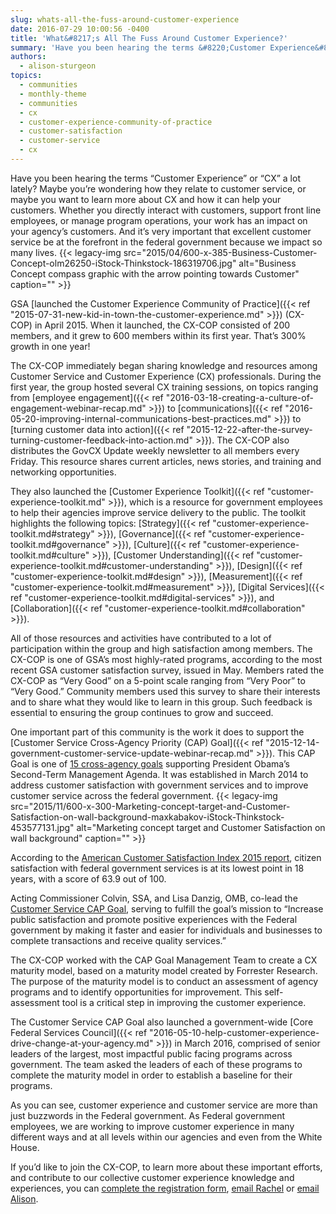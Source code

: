 ```yaml
---
slug: whats-all-the-fuss-around-customer-experience
date: 2016-07-29 10:00:56 -0400
title: 'What&#8217;s All The Fuss Around Customer Experience?'
summary: 'Have you been hearing the terms &#8220;Customer Experience&#8221; or &#8220;CX&#8221; a lot lately? Maybe you’re wondering how they relate to customer service, or maybe you want to learn more about CX and how it can help your customers. Whether you directly interact with customers, support front line employees, or manage program operations, your work has'
authors:
  - alison-sturgeon
topics:
  - communities
  - monthly-theme
  - communities
  - cx
  - customer-experience-community-of-practice
  - customer-satisfaction
  - customer-service
  - cx
---
```


Have you been hearing the terms &#8220;Customer Experience&#8221; or &#8220;CX&#8221; a lot lately? Maybe you’re wondering how they relate to customer service, or maybe you want to learn more about CX and how it can help your customers. Whether you directly interact with customers, support front line employees, or manage program operations, your work has an impact on your agency’s customers. And it’s very important that excellent customer service be at the forefront in the federal government because we impact so many lives. {{< legacy-img src="2015/04/600-x-385-Business-Customer-Concept-olm26250-iStock-Thinkstock-186319706.jpg" alt="Business Concept compass graphic with the arrow pointing towards Customer" caption="" >}} 

GSA [launched the Customer Experience Community of Practice]({{< ref "2015-07-31-new-kid-in-town-the-customer-experience.md" >}}) (CX-COP) in April 2015. When it launched, the CX-COP consisted of 200 members, and it grew to 600 members within its first year. That’s 300% growth in one year!

The CX-COP immediately began sharing knowledge and resources among Customer Service and Customer Experience (CX) professionals. During the first year, the group hosted several CX training sessions, on topics ranging from [employee engagement]({{< ref "2016-03-18-creating-a-culture-of-engagement-webinar-recap.md" >}}) to [communications]({{< ref "2016-05-20-improving-internal-communications-best-practices.md" >}}) to [turning customer data into action]({{< ref "2015-12-22-after-the-survey-turning-customer-feedback-into-action.md" >}}). The CX-COP also distributes the GovCX Update weekly newsletter to all members every Friday. This resource shares current articles, news stories, and training and networking opportunities.

They also launched the [Customer Experience Toolkit]({{< ref "customer-experience-toolkit.md" >}}), which is a resource for government employees to help their agencies improve service delivery to the public. The toolkit highlights the following topics: [Strategy]({{< ref "customer-experience-toolkit.md#strategy" >}}), [Governance]({{< ref "customer-experience-toolkit.md#governance" >}}), [Culture]({{< ref "customer-experience-toolkit.md#culture" >}}), [Customer Understanding]({{< ref "customer-experience-toolkit.md#customer-understanding" >}}), [Design]({{< ref "customer-experience-toolkit.md#design" >}}), [Measurement]({{< ref "customer-experience-toolkit.md#measurement" >}}), [Digital Services]({{< ref "customer-experience-toolkit.md#digital-services" >}}), and [Collaboration]({{< ref "customer-experience-toolkit.md#collaboration" >}}).

All of those resources and activities have contributed to a lot of participation within the group and high satisfaction among members. The CX-COP is one of GSA’s most highly-rated programs, according to the most recent GSA customer satisfaction survey, issued in May. Members rated the CX-COP as &#8220;Very Good&#8221; on a 5-point scale ranging from &#8220;Very Poor&#8221; to &#8220;Very Good.&#8221; Community members used this survey to share their interests and to share what they would like to learn in this group. Such feedback is essential to ensuring the group continues to grow and succeed.

One important part of this community is the work it does to support the [Customer Service Cross-Agency Priority (CAP) Goal]({{< ref "2015-12-14-government-customer-service-update-webinar-recap.md" >}}). This CAP Goal is one of [15 cross-agency goals](https://www.performance.gov/cap-goals-list) supporting President Obama’s Second-Term Management Agenda. It was established in March 2014 to address customer satisfaction with government services and to improve customer service across the federal government. {{< legacy-img src="2015/11/600-x-300-Marketing-concept-target-and-Customer-Satisfaction-on-wall-background-maxkabakov-iStock-Thinkstock-453577131.jpg" alt="Marketing concept target and Customer Satisfaction on wall background" caption="" >}} 

According to the [American Customer Satisfaction Index 2015 report](https://www.theacsi.org/news-and-resources/customer-satisfaction-reports/reports-2015/acsi-federal-government-report-2015), citizen satisfaction with federal government services is at its lowest point in 18 years, with a score of 63.9 out of 100.

Acting Commissioner Colvin, SSA, and Lisa Danzig, OMB, co-lead the [Customer Service CAP Goal](https://www.performance.gov/node/3400/view?view=public), serving to fulfill the goal’s mission to &#8220;Increase public satisfaction and promote positive experiences with the Federal government by making it faster and easier for individuals and businesses to complete transactions and receive quality services.&#8221;

The CX-COP worked with the CAP Goal Management Team to create a CX maturity model, based on a maturity model created by Forrester Research. The purpose of the maturity model is to conduct an assessment of agency programs and to identify opportunities for improvement. This self-assessment tool is a critical step in improving the customer experience.

The Customer Service CAP Goal also launched a government-wide [Core Federal Services Council]({{< ref "2016-05-10-help-customer-experience-drive-change-at-your-agency.md" >}}) in March 2016, comprised of senior leaders of the largest, most impactful public facing programs across government. The team asked the leaders of each of these programs to complete the maturity model in order to establish a baseline for their programs.

As you can see, customer experience and customer service are more than just buzzwords in the Federal government. As Federal government employees, we are working to improve customer experience in many different ways and at all levels within our agencies and even from the White House.

If you’d like to join the CX-COP, to learn more about these important efforts, and contribute to our collective customer experience knowledge and experiences, you can [complete the registration form](https://docs.google.com/a/gsa.gov/forms/d/1hzJbZChUg2TRLi_MiC4nAbB-HKUOerBF2kL0qO38fPo/viewform), [email Rachel](mailto:rachel.flagg@gsa.gov) or [email Alison](mailto:alison.a.sturgeon@ssa.gov).